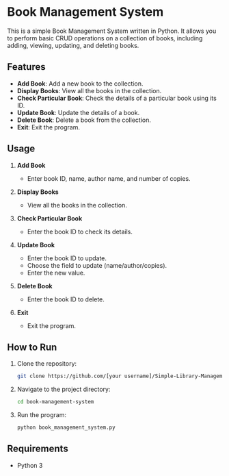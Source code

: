 # Book Management System

This is a simple Book Management System written in Python. It allows you to perform basic CRUD operations on a collection of books, including adding, viewing, updating, and deleting books.

## Features

- **Add Book**: Add a new book to the collection.
- **Display Books**: View all the books in the collection.
- **Check Particular Book**: Check the details of a particular book using its ID.
- **Update Book**: Update the details of a book.
- **Delete Book**: Delete a book from the collection.
- **Exit**: Exit the program.

## Usage

1. **Add Book**
    - Enter book ID, name, author name, and number of copies.
  
2. **Display Books**
    - View all the books in the collection.

3. **Check Particular Book**
    - Enter the book ID to check its details.
  
4. **Update Book**
    - Enter the book ID to update.
    - Choose the field to update (name/author/copies).
    - Enter the new value.
  
5. **Delete Book**
    - Enter the book ID to delete.
  
6. **Exit**
    - Exit the program.

## How to Run

1. Clone the repository:
    ```bash
    git clone https://github.com/[your username]/Simple-Library-Management-System.git
    ```

2. Navigate to the project directory:
    ```bash
    cd book-management-system
    ```

3. Run the program:
    ```bash
    python book_management_system.py
    ```

## Requirements

- Python 3
